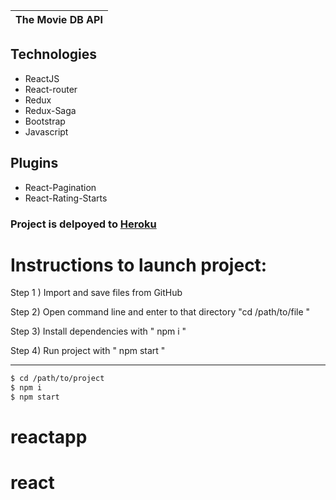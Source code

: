 |The Movie DB API
|-------------------------------------------------

## Technologies

- ReactJS
- React-router
- Redux
- Redux-Saga
- Bootstrap
- Javascript

## Plugins

- React-Pagination
- React-Rating-Starts

### Project is delpoyed to [Heroku](https://immense-hamlet-38818.herokuapp.com)

# Instructions to launch project:

Step 1 ) Import and save files from GitHub

Step 2) Open command line and enter to that directory "cd /path/to/file "

Step 3) Install dependencies with " npm i "

Step 4) Run project with " npm start "

---

```sh
$ cd /path/to/project
$ npm i
$ npm start
```
# reactapp
# react
